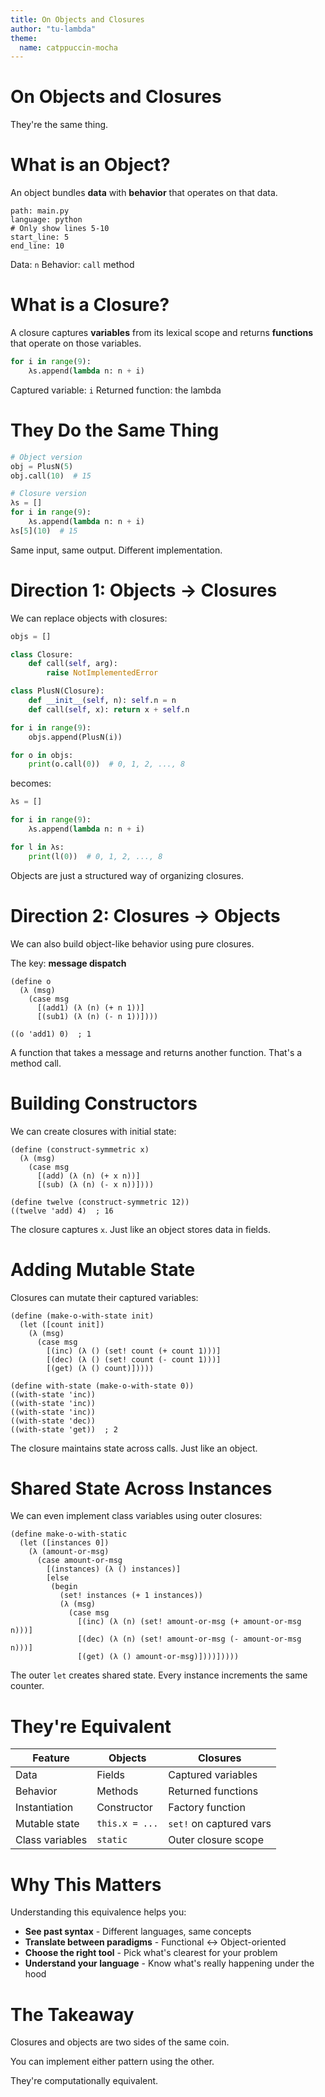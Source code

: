 ```yaml
---
title: On Objects and Closures
author: "tu-lambda"
theme:
  name: catppuccin-mocha
---
```


# On Objects and Closures

They're the same thing.

<!-- end_slide -->

# What is an Object?

An object bundles **data** with **behavior** that operates on that data.

```file +exec +line_numbers
path: main.py
language: python
# Only show lines 5-10
start_line: 5
end_line: 10
```

Data: `n`
Behavior: `call` method

<!-- end_slide -->

# What is a Closure?

A closure captures **variables** from its lexical scope and returns **functions** that operate on those variables.

```python
for i in range(9):
    λs.append(lambda n: n + i)
```

Captured variable: `i`
Returned function: the lambda

<!-- end_slide -->

# They Do the Same Thing

```python
# Object version
obj = PlusN(5)
obj.call(10)  # 15

# Closure version
λs = []
for i in range(9):
    λs.append(lambda n: n + i)
λs[5](10)  # 15
```

Same input, same output. Different implementation.

<!-- end_slide -->

# Direction 1: Objects → Closures

We can replace objects with closures:

```python
objs = []

class Closure:
    def call(self, arg):
        raise NotImplementedError

class PlusN(Closure):
    def __init__(self, n): self.n = n
    def call(self, x): return x + self.n

for i in range(9):
    objs.append(PlusN(i))

for o in objs:
    print(o.call(0))  # 0, 1, 2, ..., 8
```

becomes:

```python
λs = []

for i in range(9):
    λs.append(lambda n: n + i)

for l in λs:
    print(l(0))  # 0, 1, 2, ..., 8
```

Objects are just a structured way of organizing closures.

<!-- end_slide -->

# Direction 2: Closures → Objects

We can also build object-like behavior using pure closures.

The key: **message dispatch**

```racket
(define o
  (λ (msg)
    (case msg
      [(add1) (λ (n) (+ n 1))]
      [(sub1) (λ (n) (- n 1))])))

((o 'add1) 0)  ; 1
```

A function that takes a message and returns another function. That's a method call.

<!-- end_slide -->

# Building Constructors

We can create closures with initial state:

```racket
(define (construct-symmetric x)
  (λ (msg)
    (case msg
      [(add) (λ (n) (+ x n))]
      [(sub) (λ (n) (- x n))])))

(define twelve (construct-symmetric 12))
((twelve 'add) 4)  ; 16
```

The closure captures `x`. Just like an object stores data in fields.

<!-- end_slide -->

# Adding Mutable State

Closures can mutate their captured variables:

```racket
(define (make-o-with-state init)
  (let ([count init])
    (λ (msg)
      (case msg
        [(inc) (λ () (set! count (+ count 1)))]
        [(dec) (λ () (set! count (- count 1)))]
        [(get) (λ () count)]))))

(define with-state (make-o-with-state 0))
((with-state 'inc))
((with-state 'inc))
((with-state 'inc))
((with-state 'dec))
((with-state 'get))  ; 2
```

The closure maintains state across calls. Just like an object.

<!-- end_slide -->

# Shared State Across Instances

We can even implement class variables using outer closures:

```racket
(define make-o-with-static
  (let ([instances 0])
    (λ (amount-or-msg)
      (case amount-or-msg
        [(instances) (λ () instances)]
        [else
         (begin
           (set! instances (+ 1 instances))
           (λ (msg)
             (case msg
               [(inc) (λ (n) (set! amount-or-msg (+ amount-or-msg n)))]
               [(dec) (λ (n) (set! amount-or-msg (- amount-or-msg n)))]
               [(get) (λ () amount-or-msg)])))]))))
```

The outer `let` creates shared state. Every instance increments the same counter.

<!-- end_slide -->

# They're Equivalent

| Feature | Objects | Closures |
|---------|---------|----------|
| Data | Fields | Captured variables |
| Behavior | Methods | Returned functions |
| Instantiation | Constructor | Factory function |
| Mutable state | `this.x = ...` | `set!` on captured vars |
| Class variables | `static` | Outer closure scope |

<!-- end_slide -->

# Why This Matters

Understanding this equivalence helps you:

- **See past syntax** - Different languages, same concepts
- **Translate between paradigms** - Functional ↔ Object-oriented
- **Choose the right tool** - Pick what's clearest for your problem
- **Understand your language** - Know what's really happening under the hood

<!-- end_slide -->

# The Takeaway

Closures and objects are two sides of the same coin.

You can implement either pattern using the other.

They're computationally equivalent.

<!-- end_slide -->
